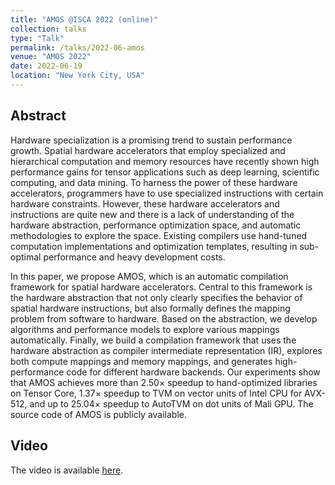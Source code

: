 ```yaml
---
title: "AMOS @ISCA 2022 (online)"
collection: talks
type: "Talk"
permalink: /talks/2022-06-amos
venue: "AMOS 2022"
date: 2022-06-19
location: "New York City, USA"
---
```


## Abstract
Hardware specialization is a promising trend to sustain performance growth. Spatial hardware accelerators that employ specialized and hierarchical computation and memory resources have recently shown high performance gains for tensor applications such as deep learning, scientific computing, and data mining. To harness the power of these hardware accelerators, programmers have to use specialized instructions with certain hardware constraints. However, these hardware accelerators and instructions are quite new and there is a lack of understanding of the hardware abstraction, performance optimization space, and automatic methodologies to explore the space. Existing compilers use hand-tuned computation implementations and optimization templates, resulting in sub-optimal performance and heavy development costs.
 
In this paper, we propose AMOS, which is an automatic compilation framework for spatial hardware accelerators. Central to this framework is the hardware abstraction that not only clearly specifies the behavior of spatial hardware instructions, but also formally defines the mapping problem from software to hardware. Based on the abstraction, we develop algorithms and performance models to explore various mappings automatically. Finally, we build a compilation framework that uses the hardware abstraction as compiler intermediate representation (IR), explores both compute mappings and memory mappings, and generates high-performance code for different hardware backends. Our experiments show that AMOS achieves more than $2.50\times$ speedup to hand-optimized libraries on Tensor Core, $1.37\times$ speedup to TVM on vector units of Intel CPU for AVX-512, and up to $25.04\times$ speedup to AutoTVM on dot units of Mali GPU. 
The source code of AMOS is publicly available.

## Video
The video is available [here](https://www.youtube.com/watch?v=w-s7AX4jHW0).
